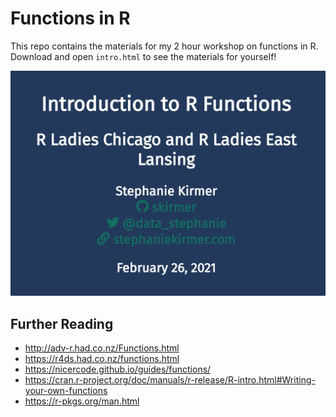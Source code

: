 # Functions in R

This repo contains the materials for my 2 hour workshop on functions in R. Download and open `intro.html` to see the materials for yourself!

![](frontpage.png)

## Further Reading
* http://adv-r.had.co.nz/Functions.html
* https://r4ds.had.co.nz/functions.html
* https://nicercode.github.io/guides/functions/
* https://cran.r-project.org/doc/manuals/r-release/R-intro.html#Writing-your-own-functions
* https://r-pkgs.org/man.html
